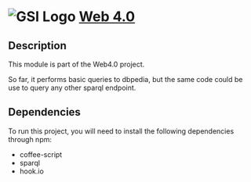 ![GSI Logo](http://gsi.dit.upm.es/templates/jgsi/images/logo.png)
[Web 4.0](http://gsi.dit.upm.es)
==================================

Description
---------------------
This module is part of the Web4.0 project.

So far, it performs basic queries to dbpedia, but the same code could be use to query any other sparql endpoint.

Dependencies
--------------------
To run this project, you will need to install the following dependencies through npm:

- coffee-script
- sparql
- hook.io
